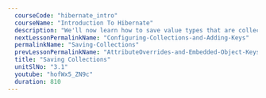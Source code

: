 ```yaml
---
  courseCode: "hibernate_intro"
  courseName: "Introduction To Hibernate"
  description: "We'll now learn how to save value types that are collection objects."
  nextLessonPermalinkName: "Configuring-Collections-and-Adding-Keys"
  permalinkName: "Saving-Collections"
  prevLessonPermalinkName: "AttributeOverrides-and-Embedded-Object-Keys"
  title: "Saving Collections"
  unitSlNo: "3.1"
  youtube: "hofWx5_ZN9c"
  duration: 810
---
```

